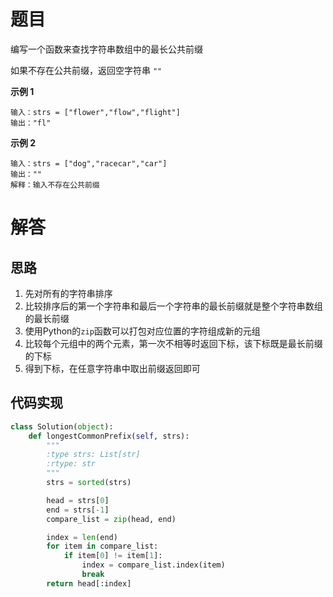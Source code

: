 # 题目

编写一个函数来查找字符串数组中的最长公共前缀

如果不存在公共前缀，返回空字符串 `""`

**示例 1**

```
输入：strs = ["flower","flow","flight"]
输出："fl"
```

**示例 2**

```
输入：strs = ["dog","racecar","car"]
输出：""
解释：输入不存在公共前缀
```

# 解答

## 思路

1. 先对所有的字符串排序
2. 比较排序后的第一个字符串和最后一个字符串的最长前缀就是整个字符串数组的最长前缀
3. 使用Python的`zip`函数可以打包对应位置的字符组成新的元组
4. 比较每个元组中的两个元素，第一次不相等时返回下标，该下标既是最长前缀的下标
5. 得到下标，在任意字符串中取出前缀返回即可

## 代码实现

```python
class Solution(object):
    def longestCommonPrefix(self, strs):
        """
        :type strs: List[str]
        :rtype: str
        """
        strs = sorted(strs)

        head = strs[0]
        end = strs[-1]
        compare_list = zip(head, end)

        index = len(end)
        for item in compare_list:
            if item[0] != item[1]:
                index = compare_list.index(item)
                break
        return head[:index]
```

